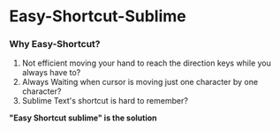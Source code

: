 # Easy-Shortcut-Sublime
### Why Easy-Shortcut?
1. Not efficient moving your hand to reach the direction keys while you always have to?
2. Always Waiting when cursor is moving just one character by one character?
3. Sublime Text's shortcut is hard to remember?

<b>"Easy Shortcut sublime" is the solution</b>
